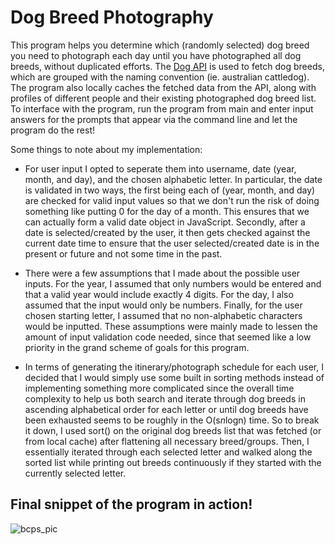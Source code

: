 # Dog Breed Photography

This program helps you determine which (randomly selected) dog breed you need to photograph each day until you have photographed all dog breeds, without duplicated efforts. The [Dog API](https://dog.ceo/dog-api/documentation/) is used to fetch dog breeds, which are grouped with the naming convention <breed> <grouping> (ie. australian cattledog). The program also locally caches the fetched data from the API, along with profiles of different people and their existing photographed dog breed list. To interface with the program, run the program from main and enter input answers for the prompts that appear via the command line and let the program do the rest!

Some things to note about my implementation:

- For user input I opted to seperate them into username, date (year, month, and day), and the chosen alphabetic letter.
  In particular, the date is validated in two ways, the first being each of (year, month, and day) are checked for valid input values so that we don't run the risk of doing something like putting 0 for the day of a month. This ensures that we can actually form a valid date object in JavaScript. Secondly, after a date is selected/created by the user, it then gets checked against the current date time to ensure that the user selected/created date is in the present or future and not some time in the past.

- There were a few assumptions that I made about the possible user inputs. For the year, I assumed that only numbers would be entered and that a valid year would include exactly 4 digits. For the day, I also assumed that the input would only be numbers. Finally, for the user chosen starting letter, I assumed that no non-alphabetic characters would be inputted. These assumptions were mainly made to lessen the amount of input validation code needed, since that seemed like a low priority in the grand scheme of goals for this program.

- In terms of generating the itinerary/photograph schedule for each user, I decided that I would simply use some built in sorting methods instead of implementing something more complicated since the overall time complexity to help us both search and iterate through dog breeds in ascending alphabetical order for each letter or until dog breeds have been exhausted seems to be roughly in the O(s*n*logn) time. So to break it down, I used sort() on the original dog breeds list that was fetched (or from local cache) after flattening all necessary breed/groups. Then, I essentially iterated through each selected letter and walked along the sorted list while printing out breeds continuously if they started with the currently selected letter.

## Final snippet of the program in action!
![bcps_pic](https://github.com/christopher-tse/bcps-coding-assignment/assets/50059518/0e2a6181-c3e6-4288-a8d3-4a048933c609)

